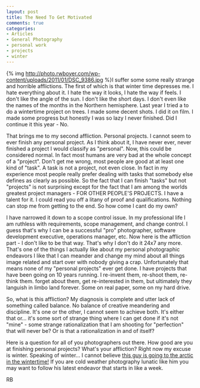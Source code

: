 ```yaml
---
layout: post
title: The Need To Get Motivated
comments: true
categories:
- Articles
- General Photography
- personal work
- projects
- winter
---
```

{% img http://photo.rwboyer.com/wp-content/uploads/2011/01/DSC_9386.jpg %}I suffer some some really strange and horrible afflictions. The first of which is that winter time depresses me. I hate everything about it. I hate the way it looks, I hate the way if feels. I don't like the angle of the sun. I don't like the short days. I don't even like the names of the months in the Northern hemisphere. Last year I tried a to do a wintertime project on trees. I made some decent shots. I did it on film. I made some progress but honestly I was so lazy I never finished. Did I continue it this year - No.

That brings me to my second affliction. Personal projects. I cannot seem to ever finish any personal project. As I think about it, I have never ever, never finished a project I would classify as "personal". Now, this could be considered normal. In fact most humans are very bad at the whole concept of a "project". Don't get me wrong, most people are good at at least one kind of "task". A task is not a project, not even close. In fact in my experience most people really prefer dealing with tasks that somebody else defines as clearly as possible. So the fact that I can finish "tasks" but not "projects" is not surprising except for the fact that I am among the worlds greatest project managers - FOR OTHER PEOPLE'S PROJECTS. I have a talent for it. I could read you off a litany of proof and qualifications. Nothing can stop me from getting to the end. So how come I cant do my own?

I have narrowed it down to a scope control issue. In my professional life I am ruthless with requirements, scope management, and change control. I guess that's why I can be a successful "pro" photographer, software development executive, operations manager, etc. Now here is the affliction part - I don't like to be that way. That's why I don't do it 24x7 any more. That's one of the things I actually like about my personal photographic endeavors I like that I can meander and change my mind about all things image related and start over with nobody giving a crap. Unfortunately that means none of my "personal projects" ever get done. I have projects that have been going on 10 years running. I re-invent them, re-shoot them, re-think them. forget about them, get re-interested in them, but ultimately they languish in limbo land forever. Some on real paper, some on my hard drive.

So, what is this affliction? My diagnosis is complete and utter lack of something called balance. No balance of creative meandering and discipline. It's one or the other, I cannot seem to achieve both. It's either that or... it's some sort of strange thing where I can get done if it's not "mine" - some strange rationalization that I am shooting for "perfection" that will never be? Or is that a rationalization in and of itself?

Here is a question for all of you photographers out there. How good are you at finishing personal projects? What's your affliction? Right now my excuse is winter. Speaking of winter... I cannot believe <a href="http://blog.lesterpickerphoto.com/">this guy is going to the arctic in the wintertime!</a> If you are cold weather photography lunatic like him you may want to follow his latest endeavor that starts in like a week.

RB